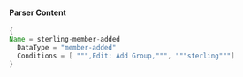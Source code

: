 #### Parser Content
```Java
{
Name = sterling-member-added
  DataType = "member-added"
  Conditions = [ """,Edit: Add Group,""", """sterling"""]
}
```
